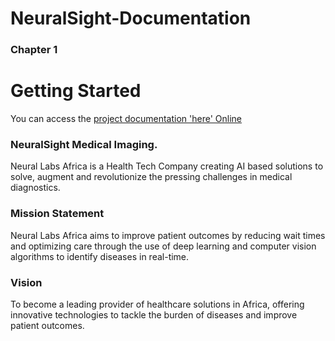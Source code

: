 # NeuralSight-Documentation

### Chapter 1

# Getting Started
You can access the [project documentation 'here' Online](https://neuralsight.github.io/NeuralSight-Documentation/)
### NeuralSight Medical Imaging.
Neural Labs Africa is a Health Tech Company creating AI based solutions to solve, augment and revolutionize the pressing challenges in medical diagnostics.

### Mission Statement
Neural Labs Africa aims to improve patient outcomes by reducing wait times and optimizing care through the use of deep learning and computer vision algorithms to identify diseases in real-time.

### Vision
To become a leading provider of healthcare solutions in Africa, offering innovative technologies to tackle the burden of diseases and improve patient outcomes.

